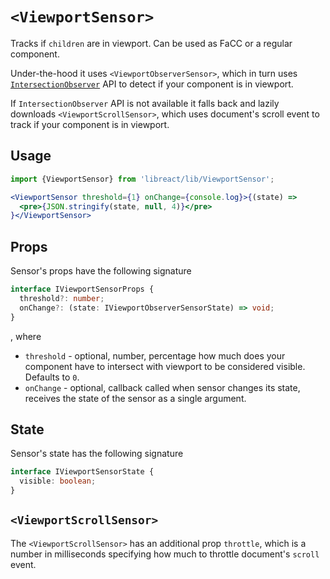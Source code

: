 # `<ViewportSensor>`

Tracks if `children` are in viewport. Can be used as FaCC or a regular component.

Under-the-hood it uses `<ViewportObserverSensor>`, which in turn uses [`IntersectionObserver`](https://developer.mozilla.org/en-US/docs/Web/API/IntersectionObserver) API
to detect if your component is in viewport.

If `IntersectionObserver` API is not available it falls back and lazily downloads `<ViewportScrollSensor>`,
which uses document's scroll event to track if your component is in viewport.

## Usage

```jsx
import {ViewportSensor} from 'libreact/lib/ViewportSensor';

<ViewportSensor threshold={1} onChange={console.log}>{(state) =>
  <pre>{JSON.stringify(state, null, 4)}</pre>
}</ViewportSensor>
```

## Props

Sensor's props have the following signature

```ts
interface IViewportSensorProps {
  threshold?: number;
  onChange?: (state: IViewportObserverSensorState) => void;
}
```

, where

  - `threshold` - optional, number, percentage how much does your component have to intersect with viewport
  to be considered visible. Defaults to `0`.
  - `onChange` - optional, callback called when sensor changes its state, receives the state of the sensor as
  a single argument.

## State

Sensor's state has the following signature

```ts
interface IViewportSensorState {
  visible: boolean;
}
```

## `<ViewportScrollSensor>`

The `<ViewportScrollSensor>` has an additional prop `throttle`, which is a number in milliseconds specifying
how much to throttle document's `scroll` event.
